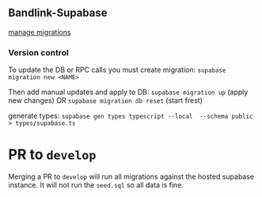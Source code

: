 ## Bandlink-Supabase

[manage migrations](https://supabase.com/docs/reference/cli/supabase-migration)

### Version control

To update the DB or RPC calls you must create migration:
`supabase migration new <NAME>`

Then add manual updates and apply to DB:
`supabase migration up` (apply new changes) OR `supabase migration db reset` (start frest)

generate types:
`supabase gen types typescript --local  --schema public > types/supabase.ts`

# PR to `develop`

Merging a PR to `develop` will run all migrations against the hosted supabase instance. It will not run the `seed.sql` so all data is fine.
